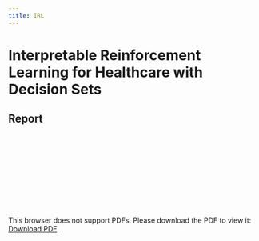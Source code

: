 ```yaml
---
title: IRL
---
```


# Interpretable Reinforcement Learning for Healthcare with Decision Sets

## Report

<object data="IRL__Final_Report.pdf" type="application/pdf" width="700px" height="500px">
    <embed src="IRL__Final_Report.pdf">
        <p>This browser does not support PDFs. Please download the PDF to view it: <a href="IRL__Final_Report.pdf">Download PDF</a>.</p>
    </embed>
</object>

<br />
